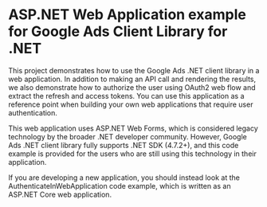 # ASP.NET Web Application example for Google Ads Client Library for .NET

This project demonstrates how to use the Google Ads .NET client library in a web application. In
addition to making an API call and rendering the results, we also demonstrate how to authorize the
user using OAuth2 web flow and extract the refresh and access tokens. You can use this application
as a reference point when building your own web applications that require user authentication.

This web application uses ASP.NET Web Forms, which is considered legacy technology by the broader
.NET developer community. However, Google Ads .NET client library fully supports
.NET SDK (4.7.2+), and this code example is provided for the users who are still using this
technology in their application.

If you are developing a new application, you should instead look at the AuthenticateInWebApplication
code example, which is written as an ASP.NET Core web application.
